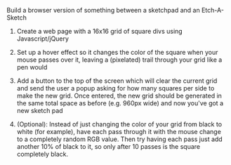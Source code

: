 Build a browser version of something between a sketchpad and an Etch-A-Sketch

1. Create a web page with a 16x16 grid of square divs using Javascript/jQuery

2. Set up a hover effect so it changes the color of the square when your mouse passes over it, leaving a (pixelated) trail through your grid like a pen would

3. Add a button to the top of the screen which will clear the current grid and send the user a popup asking for how many squares per side to make the new grid. Once entered, the new grid should be generated in the same total space as before (e.g. 960px wide) and now you've got a new sketch pad

4. (Optional): Instead of just changing the color of your grid from black to white (for example), have each pass through it with the mouse change to a completely random RGB value. Then try having each pass just add another 10% of black to it, so only after 10 passes is the square completely black.